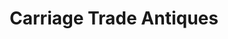 ---
title: "Carriage Trade Antiques"
url: /blowing-rock/carriage-trade-antiques/
shop: Antiquitäten
---